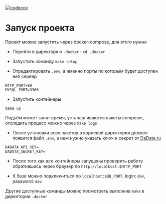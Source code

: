 [![codecov](https://codecov.io/gh/wyster/symfony-based-phone-checker/branch/master/graph/badge.svg)](https://codecov.io/gh/wyster/symfony-based-phone-checker)

# Запуск проекта

Проект можно запустить через docker-compose, для этого нужно

* Перейти в директорию `.docker` : `cd .docker`

* Запустить команду `make setup`

* Отредактировать `.env`, а именно порты по которым будет доступен веб сервер

```
HTTP_PORT=80
MYSQL_PORT=3306
````

* Запустить контейнеры

`make up`

Подьём может занят время, устанавливаются пакеты composer, отследить процесс можно через `make logs`

* После установки всех пакетов в корневой директории должен появится файл `.env`, 
в нем нужно указать ключ и секрет от [DaData.ru](https://dadata.ru/) 

```
DADATA_API_KEY=
DADATA_SECRET_KEY=
```

* После того как все контейнеры запущены проверить работу обратившись через браузер по `http://localhost:$HTTP_PORT`

* К базе можно подключиться по `localhost:$DB_PORT`, login: `dev`, password: `dev`

Другие доступные команды можно посмотреть выполнив `make` в директории `.docker`